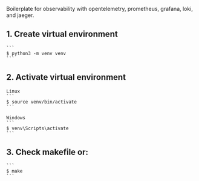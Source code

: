 Boilerplate for observability with opentelemetry, prometheus, grafana, loki, and jaeger.


## 1. Create virtual environment
    
    ```
    $ python3 -m venv venv
    ```

## 2. Activate virtual environment

    Linux
    ```
    $ source venv/bin/activate
    ```

    Windows
    ```
    $ venv\Scripts\activate
    ```

## 3. Check makefile or:

    ```
    $ make
    ```

    